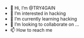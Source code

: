 - 👋 Hi, I’m @TRY4GAIN
- 👀 I’m interested in hacking
- 🌱 I’m currently learning hacking
- 💞️ I’m looking to collaborate on ...
- 📫 How to reach me 

<!---
TRY4GAIN/TRY4GAIN is a ✨ special ✨ repository because its `README.md` (this file) appears on your GitHub profile.
You can click the Preview link to take a look at your changes.
--->
